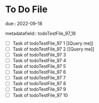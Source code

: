 # To Do File

due:: 2022-09-18

metadatafield:: todoTestFile_97_18

- [ ] Task of todoTestFile_97 1 [[Query me]]
- [ ] Task of todoTestFile_97 2 [[Query me]]
- [ ] Task of todoTestFile_97 3
- [ ] Task of todoTestFile_97 4
- [ ] Task of todoTestFile_97 5
- [ ] Task of todoTestFile_97 6
- [ ] Task of todoTestFile_97 7
- [ ] Task of todoTestFile_97 8
- [ ] Task of todoTestFile_97 9
- [ ] Task of todoTestFile_97 10